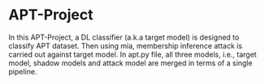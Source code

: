 # APT-Project

In this APT-Project, a DL classifier (a.k.a target model) is designed to classify APT dataset. Then using mia, membership inference attack 
is carried out against target model. In apt.py file, all three models, i.e., target model, shadow models and attack model are merged in terms 
of a single pipeline.
